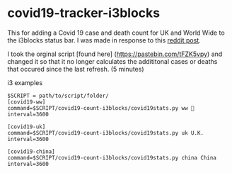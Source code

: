 # covid19-tracker-i3blocks

This for adding a Covid 19 case and death count for UK and World Wide to the i3blocks status bar. I was made in response to this [reddit post](https://www.reddit.com/r/i3wm/comments/fjrqyh/i3blocks_idea_for_corona_virus_web_scraper/).

I took the orginal script [found here] (https://pastebin.com/tFZK5vpy) and changed it so that it no longer calculates the addititonal cases or deaths that occured since the last refresh. (5 minutes)


i3 examples

```
$SCRIPT = path/to/script/folder/
[covid19-ww]
command=$SCRIPT/covid19-count-i3blocks/covid19stats.py ww 
interval=3600

[covid19-uk]
command=$SCRIPT/covid19-count-i3blocks/covid19stats.py uk U.K.
interval=3600

[covid19-china]
command=$SCRIPT/covid19-count-i3blocks/covid19stats.py china China
interval=3600
```
